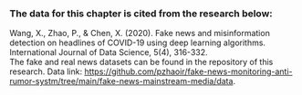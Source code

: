 ### The data for this chapter is cited from the research below:
Wang, X., Zhao, P., & Chen, X. (2020). Fake news and misinformation detection on headlines of COVID-19 using deep learning algorithms. International Journal of Data Science, 5(4), 316-332.\
The fake and real news datasets can be found in the repository of this research. Data link: https://github.com/pzhaoir/fake-news-monitoring-anti-rumor-systm/tree/main/fake-news-mainstream-media/data. 
